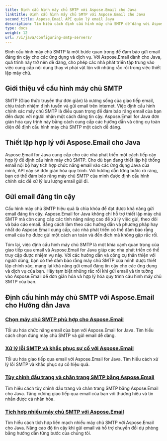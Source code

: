 ```yaml
---
title: Định cấu hình máy chủ SMTP với Aspose.Email cho Java
linktitle: Định cấu hình máy chủ SMTP với Aspose.Email cho Java
second_title: Aspose.Email API quản lý email Java
description: Tìm hiểu cách định cấu hình máy chủ SMTP dễ dàng với Aspose.Email cho Java. Hướng dẫn từng bước để gửi email liền mạch.
type: docs
weight: 12
url: /vi/java/configuring-smtp-servers/
---
```



Định cấu hình máy chủ SMTP là một bước quan trọng để đảm bảo gửi email đáng tin cậy cho các ứng dụng và dịch vụ. Với Aspose.Email dành cho Java, quá trình này trở nên dễ dàng, cho phép các nhà phát triển tập trung vào việc cung cấp nội dung thay vì phải vật lộn với những rắc rối trong việc thiết lập máy chủ.

## Giới thiệu về cấu hình máy chủ SMTP

SMTP (Giao thức truyền thư đơn giản) là xương sống của giao tiếp email, chịu trách nhiệm định tuyến và gửi email trên internet. Việc định cấu hình chính xác máy chủ SMTP là điều quan trọng để đảm bảo rằng email của bạn đến được với người nhận một cách đáng tin cậy. Aspose.Email for Java đơn giản hóa quy trình này bằng cách cung cấp các hướng dẫn và công cụ toàn diện để định cấu hình máy chủ SMTP một cách dễ dàng.

## Thiết lập hợp lý với Aspose.Email cho Java

Aspose.Email for Java cung cấp cho các nhà phát triển một cách tiếp cận hợp lý để định cấu hình máy chủ SMTP. Cho dù bạn đang thiết lập hệ thống email nội bộ hay tích hợp chức năng email vào các ứng dụng Java của mình, API này sẽ đơn giản hóa quy trình. Với hướng dẫn từng bước rõ ràng, bạn có thể đảm bảo rằng máy chủ SMTP của mình được định cấu hình chính xác để xử lý lưu lượng email gửi đi.

## Gửi email đáng tin cậy

Cấu hình máy chủ SMTP hiệu quả là chìa khóa để đạt được khả năng gửi email đáng tin cậy. Aspose.Email for Java không chỉ hỗ trợ thiết lập máy chủ SMTP mà còn cung cấp các tính năng nâng cao để xử lý việc gửi, theo dõi và báo cáo email. Bằng cách làm theo các hướng dẫn và phương pháp hay nhất do Aspose.Email cung cấp, các nhà phát triển có thể đảm bảo rằng email của họ được gửi một cách an toàn và đến đích mà không gặp rắc rối.

Tóm lại, việc định cấu hình máy chủ SMTP là một khía cạnh quan trọng của giao tiếp qua email và Aspose.Email for Java giúp các nhà phát triển có thể truy cập được nhiệm vụ này. Với các hướng dẫn và công cụ thân thiện với người dùng, bạn có thể đảm bảo rằng máy chủ SMTP của mình được thiết lập chính xác, mang lại khả năng gửi email đáng tin cậy cho các ứng dụng và dịch vụ của bạn. Hãy tạm biệt những rắc rối khi gửi email và tin tưởng vào Aspose.Email để đơn giản hóa và hợp lý hóa quy trình cấu hình máy chủ SMTP của bạn.

## Định cấu hình máy chủ SMTP với Aspose.Email cho Hướng dẫn Java
### [Chọn máy chủ SMTP phù hợp cho Aspose.Email](./choosing-the-right-smtp-server/)
Tối ưu hóa chức năng email của bạn với Aspose.Email for Java. Tìm hiểu cách chọn đúng máy chủ SMTP và gửi email dễ dàng.
### [Xử lý lỗi SMTP và khắc phục sự cố với Aspose.Email](./handling-smtp-errors-and-troubleshooting/)
Tối ưu hóa giao tiếp qua email với Aspose.Email for Java. Tìm hiểu cách xử lý lỗi SMTP và khắc phục sự cố hiệu quả.
### [Tùy chỉnh đầu trang và chân trang SMTP bằng Aspose.Email](./customizing-smtp-headers-and-footers/)
Tìm hiểu cách tùy chỉnh đầu trang và chân trang SMTP bằng Aspose.Email cho Java. Tăng cường giao tiếp qua email của bạn với thương hiệu và tin nhắn được cá nhân hóa.
### [Tích hợp nhiều máy chủ SMTP với Aspose.Email](./integrating-multiple-smtp-servers/)
Tìm hiểu cách tích hợp liền mạch nhiều máy chủ SMTP với Aspose.Email cho Java. Nâng cao độ tin cậy khi gửi email và hỗ trợ chuyển đổi dự phòng bằng hướng dẫn từng bước của chúng tôi.